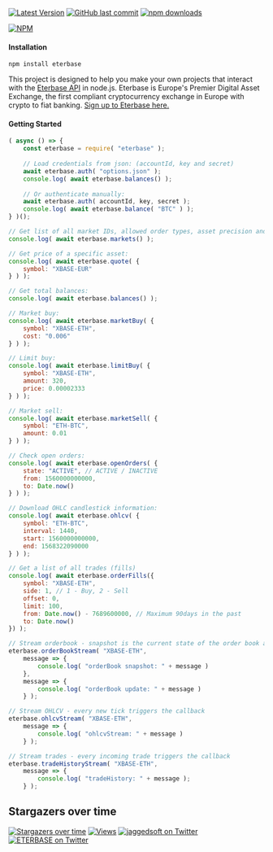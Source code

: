 [![Latest Version](https://img.shields.io/github/release/jaggedsoft/eterbase-api.svg?style=flat-square)](https://github.com/jaggedsoft/eterbase-api/releases) 
[![GitHub last commit](https://img.shields.io/github/last-commit/jaggedsoft/eterbase-api.svg?maxAge=2400)](#)
[![npm downloads](https://img.shields.io/npm/dt/eterbase.svg?maxAge=7200)](https://www.npmjs.com/package/eterbase)

[![NPM](https://nodei.co/npm/eterbase.png?compact=true)](https://npmjs.org/package/eterbase)

#### Installation
```
npm install eterbase
```

This project is designed to help you make your own projects that interact with the [Eterbase API](https://developers.eterbase.exchange) in node.js. Eterbase is Europe's Premier Digital Asset Exchange, the first compliant cryptocurrency exchange in Europe with crypto to fiat banking. [Sign up to Eterbase here.](https://www.eterbase.com/)

#### Getting Started
```js
( async () => {
    const eterbase = require( "eterbase" );
    
    // Load credentials from json: (accountId, key and secret)
    await eterbase.auth( "options.json" );
    console.log( await eterbase.balances() );
    
    // Or authenticate manually:
    await eterbase.auth( accountId, key, secret );
    console.log( await eterbase.balance( "BTC" ) );
} )();
```

```js
// Get list of all market IDs, allowed order types, asset precision and more:
console.log( await eterbase.markets() );

// Get price of a specific asset:
console.log( await eterbase.quote( {
    symbol: "XBASE-EUR"
} ) );

// Get total balances:
console.log( await eterbase.balances() );

// Market buy:
console.log( await eterbase.marketBuy( {
    symbol: "XBASE-ETH",
    cost: "0.006"
} ) );

// Limit buy:
console.log( await eterbase.limitBuy( {
    symbol: "XBASE-ETH",
    amount: 320,
    price: 0.00002333
} ) );

// Market sell:
console.log( await eterbase.marketSell( {
    symbol: "ETH-BTC",
    amount: 0.01
} ) );

// Check open orders:
console.log( await eterbase.openOrders( {
    state: "ACTIVE", // ACTIVE / INACTIVE
    from: 1560000000000,
    to: Date.now()
} ) );

// Download OHLC candlestick information:
console.log( await eterbase.ohlcv( {
    symbol: "ETH-BTC",
    interval: 1440,
    start: 1560000000000,
    end: 1568322090000
} ) );

// Get a list of all trades (fills)
console.log( await eterbase.orderFills({
    symbol: "XBASE-ETH",
    side: 1, // 1 - Buy, 2 - Sell
    offset: 0,
    limit: 100,
    from: Date.now() - 7689600000, // Maximum 90days in the past
    to: Date.now()
}) );

// Stream orderbook - snapshot is the current state of the order book and update messages is what is actually streamed
eterbase.orderBookStream( "XBASE-ETH",
    message => {
        console.log( "orderBook snapshot: " + message )
    },
    message => {
        console.log( "orderBook update: " + message )
    } );

// Stream OHLCV - every new tick triggers the callback
eterbase.ohlcvStream( "XBASE-ETH",
    message => {
        console.log( "ohlcvStream: " + message )
    } );

// Stream trades - every incoming trade triggers the callback
eterbase.tradeHistoryStream( "XBASE-ETH",
    message => {
        console.log( "tradeHistory: " + message );
    } );
```

## Stargazers over time

[![Stargazers over time](https://starcharts.herokuapp.com/jaggedsoft/eterbase-api.svg)](https://starcharts.herokuapp.com/jaggedsoft/eterbase-api)
[![Views](http://hits.dwyl.io/jaggedsoft/eterbase-api.svg)](http://hits.dwyl.io/jaggedsoft/eterbase-api)
[![jaggedsoft on Twitter](https://img.shields.io/twitter/follow/jaggedsoft.svg?style=social)](https://twitter.com/jaggedsoft)
[![ETERBASE on Twitter](https://img.shields.io/twitter/follow/ETERBASE.svg?style=social)](https://twitter.com/ETERBASE)
